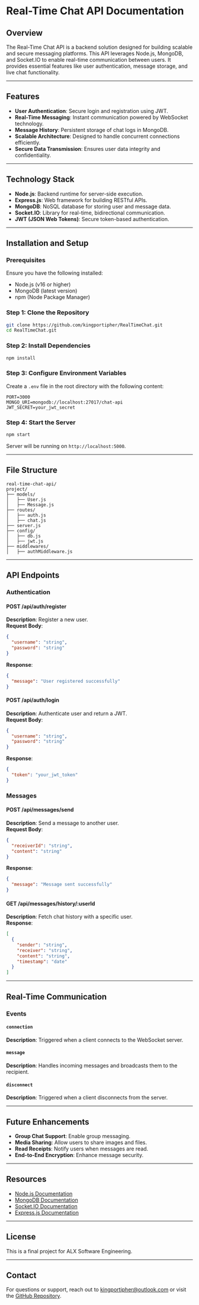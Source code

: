 # Real-Time Chat API Documentation

## Overview
The Real-Time Chat API is a backend solution designed for building scalable and secure messaging platforms. This API leverages Node.js, MongoDB, and Socket.IO to enable real-time communication between users. It provides essential features like user authentication, message storage, and live chat functionality.

---

## Features
- **User Authentication**: Secure login and registration using JWT.
- **Real-Time Messaging**: Instant communication powered by WebSocket technology.
- **Message History**: Persistent storage of chat logs in MongoDB.
- **Scalable Architecture**: Designed to handle concurrent connections efficiently.
- **Secure Data Transmission**: Ensures user data integrity and confidentiality.

---

## Technology Stack
- **Node.js**: Backend runtime for server-side execution.
- **Express.js**: Web framework for building RESTful APIs.
- **MongoDB**: NoSQL database for storing user and message data.
- **Socket.IO**: Library for real-time, bidirectional communication.
- **JWT (JSON Web Tokens)**: Secure token-based authentication.

---

## Installation and Setup

### Prerequisites
Ensure you have the following installed:
- Node.js (v16 or higher)
- MongoDB (latest version)
- npm (Node Package Manager)

### Step 1: Clone the Repository
```bash
git clone https://github.com/kingportipher/RealTimeChat.git
cd RealTimeChat.git
```

### Step 2: Install Dependencies
```bash
npm install
```

### Step 3: Configure Environment Variables
Create a `.env` file in the root directory with the following content:
```env
PORT=3000
MONGO_URI=mongodb://localhost:27017/chat-api
JWT_SECRET=your_jwt_secret
```

### Step 4: Start the Server
```bash
npm start
```
Server will be running on `http://localhost:5000`.

---

## File Structure
```
real-time-chat-api/
project/
├── models/
│   ├── User.js
│   ├── Message.js
├── routes/
│   ├── auth.js
│   ├── chat.js
├── server.js
├── config/
│   ├── db.js
│   ├── jwt.js
├── middlewares/
│   ├── authMiddleware.js

```

---

## API Endpoints

### Authentication
#### POST /api/auth/register
**Description**: Register a new user.  
**Request Body**:
```json
{
  "username": "string",
  "password": "string"
}
```
**Response**:
```json
{
  "message": "User registered successfully"
}
```

#### POST /api/auth/login
**Description**: Authenticate user and return a JWT.  
**Request Body**:
```json
{
  "username": "string",
  "password": "string"
}
```
**Response**:
```json
{
  "token": "your_jwt_token"
}
```

### Messages
#### POST /api/messages/send
**Description**: Send a message to another user.  
**Request Body**:
```json
{
  "receiverId": "string",
  "content": "string"
}
```
**Response**:
```json
{
  "message": "Message sent successfully"
}
```

#### GET /api/messages/history/:userId
**Description**: Fetch chat history with a specific user.  
**Response**:
```json
[
  {
    "sender": "string",
    "receiver": "string",
    "content": "string",
    "timestamp": "date"
  }
]
```

---

## Real-Time Communication
### Events
#### `connection`
**Description**: Triggered when a client connects to the WebSocket server.

#### `message`
**Description**: Handles incoming messages and broadcasts them to the recipient.

#### `disconnect`
**Description**: Triggered when a client disconnects from the server.

---

## Future Enhancements
- **Group Chat Support**: Enable group messaging.
- **Media Sharing**: Allow users to share images and files.
- **Read Receipts**: Notify users when messages are read.
- **End-to-End Encryption**: Enhance message security.

---

## Resources
- [Node.js Documentation](https://nodejs.org/en/docs/)
- [MongoDB Documentation](https://www.mongodb.com/docs/)
- [Socket.IO Documentation](https://socket.io/docs/v4/)
- [Express.js Documentation](https://expressjs.com/)

---

## License
This is a final project for ALX Software Engineering.

---

## Contact
For questions or support, reach out to kingportipher@outlook.com or visit the [GitHub Repository](https://github.com/kingportipher/RealTimeChat.git).


